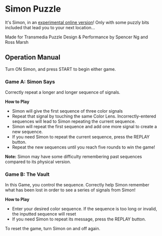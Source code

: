 # Simon Puzzle

It's Simon, in an [experimental online version](https://spencerng.me/simon-puzzle)! Only with some puzzly bits included that lead you to your next location...

Made for Transmedia Puzzle Design & Performance by Spencer Ng and Ross Marsh

## Operation Manual

Turn ON Simon, and press START to begin either game.

### Game A: Simon Says

Correctly repeat a longer and longer sequence of signals.

**How to Play**

* Simon will give the first sequence of three color signals
* Repeat that signal by touching the same Color Lens. Incorrectly-entered sequences will lead to Simon repeating the current sequence.
* Simon will repeat the first sequence and add one more signal to create a new sequence.
* If you need Simon to repeat the current sequence, press the REPLAY button.
* Repeat the new sequences until you reach five rounds to win the game!

**Note:** Simon may have some difficulty remembering past sequences compared to its physical version.

### Game B: The Vault

In this Game, you control the sequence. Correctly help Simon remember what has been lost in order to see a series of signals from Simon!

**How to Play**
* Enter your desired color sequence. If the sequence is too long or invalid, the inputted sequence will reset
* If you need Simon to repeat its message, press the REPLAY button.

To reset the game, turn Simon on and off again.